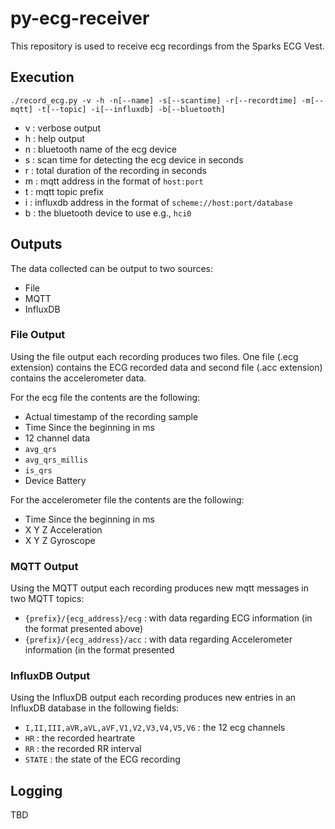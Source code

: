 # py-ecg-receiver

This repository is used to receive ecg recordings from the Sparks ECG Vest.

## Execution

````shell
./record_ecg.py -v -h -n[--name] -s[--scantime] -r[--recordtime] -m[--mqtt] -t[--topic] -i[--influxdb] -b[--bluetooth]
````

* v : verbose output
* h : help output
* n : bluetooth name of the ecg device
* s : scan time for detecting the ecg device in seconds
* r : total duration of the recording in seconds
* m : mqtt address in the format of `host:port`
* t : mqtt topic prefix
* i : influxdb address in the format of `scheme://host:port/database`
* b : the bluetooth device to use e.g., `hci0`

## Outputs

The data collected can be output to two sources:

* File
* MQTT
* InfluxDB

### File Output

Using the file output each recording produces two files. One file (.ecg extension) contains the ECG recorded data and
second file (.acc extension) contains the accelerometer data.

For the ecg file the contents are the following:

* Actual timestamp of the recording sample
* Time Since the beginning in ms
* 12 channel data
* `avg_qrs`
* `avg_qrs_millis`
* `is_qrs`
* Device Battery

For the accelerometer file the contents are the following:

* Time Since the beginning in ms
* X Y Z Acceleration
* X Y Z Gyroscope

### MQTT Output

Using the MQTT output each recording produces new mqtt messages in two MQTT topics:

* `{prefix}/{ecg_address}/ecg` : with data regarding ECG information (in the format presented above)
* `{prefix}/{ecg_address}/acc` : with data regarding Accelerometer information (in the format presented

### InfluxDB Output

Using the InfluxDB output each recording produces new entries in an InfluxDB database in the following fields:

* `I,II,III,aVR,aVL,aVF,V1,V2,V3,V4,V5,V6` : the 12 ecg channels
* `HR` : the recorded heartrate
* `RR` : the recorded RR interval
* `STATE` : the state of the ECG recording

## Logging

TBD
